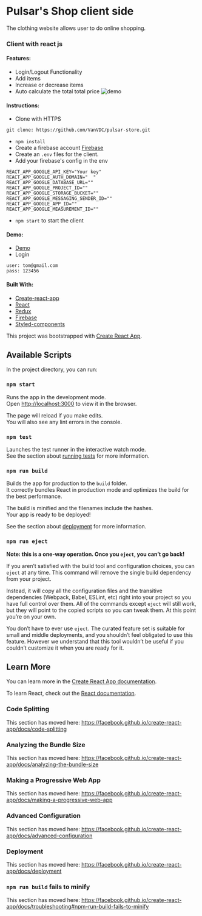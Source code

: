 # Pulsar's Shop client side

The clothing website allows user to do online shopping.

### Client with react js

#### Features:

- Login/Logout Functionality
- Add items
- Increase or decrease items
- Auto calculate the total total price
  ![demo](./src/assets/pulsar.gif)

#### Instructions:

- Clone with HTTPS

```
git clone: https://github.com/VanVDC/pulsar-store.git
```

- `npm install`
- Create a firebase account [Firebase](https://firebase.google.com/)
- Create an `.env` files for the client.
- Add your firebase's config in the env

```
REACT_APP_GOOGLE_API_KEY="Your key"
REACT_APP_GOOGLE_AUTH_DOMAIN="  "
REACT_APP_GOOGLE_DATABASE_URL=""
REACT_APP_GOOGLE_PROJECT_ID=""
REACT_APP_GOOGLE_STORAGE_BUCKET=""
REACT_APP_GOOGLE_MESSAGING_SENDER_ID=""
REACT_APP_GOOGLE_APP_ID=""
REACT_APP_GOOGLE_MEASUREMENT_ID=""
```

- `npm start` to start the client

#### Demo:

- [Demo](pulsar-live.herokuapp.com/)
- Login

```
user: tom@gmail.com
pass: 123456
```

#### Built With:

- [Create-react-app](https://github.com/facebook/create-react-app)
- [React](https://github.com/facebook/react/)
- [Redux](https://github.com/reactjs/redux)
- [Firebase](https://firebase.google.com/)
- [Styled-components](https://github.com/styled-components/styled-components)

This project was bootstrapped with [Create React App](https://github.com/facebook/create-react-app).

## Available Scripts

In the project directory, you can run:

### `npm start`

Runs the app in the development mode.<br />
Open [http://localhost:3000](http://localhost:3000) to view it in the browser.

The page will reload if you make edits.<br />
You will also see any lint errors in the console.

### `npm test`

Launches the test runner in the interactive watch mode.<br />
See the section about [running tests](https://facebook.github.io/create-react-app/docs/running-tests) for more information.

### `npm run build`

Builds the app for production to the `build` folder.<br />
It correctly bundles React in production mode and optimizes the build for the best performance.

The build is minified and the filenames include the hashes.<br />
Your app is ready to be deployed!

See the section about [deployment](https://facebook.github.io/create-react-app/docs/deployment) for more information.

### `npm run eject`

**Note: this is a one-way operation. Once you `eject`, you can’t go back!**

If you aren’t satisfied with the build tool and configuration choices, you can `eject` at any time. This command will remove the single build dependency from your project.

Instead, it will copy all the configuration files and the transitive dependencies (Webpack, Babel, ESLint, etc) right into your project so you have full control over them. All of the commands except `eject` will still work, but they will point to the copied scripts so you can tweak them. At this point you’re on your own.

You don’t have to ever use `eject`. The curated feature set is suitable for small and middle deployments, and you shouldn’t feel obligated to use this feature. However we understand that this tool wouldn’t be useful if you couldn’t customize it when you are ready for it.

## Learn More

You can learn more in the [Create React App documentation](https://facebook.github.io/create-react-app/docs/getting-started).

To learn React, check out the [React documentation](https://reactjs.org/).

### Code Splitting

This section has moved here: https://facebook.github.io/create-react-app/docs/code-splitting

### Analyzing the Bundle Size

This section has moved here: https://facebook.github.io/create-react-app/docs/analyzing-the-bundle-size

### Making a Progressive Web App

This section has moved here: https://facebook.github.io/create-react-app/docs/making-a-progressive-web-app

### Advanced Configuration

This section has moved here: https://facebook.github.io/create-react-app/docs/advanced-configuration

### Deployment

This section has moved here: https://facebook.github.io/create-react-app/docs/deployment

### `npm run build` fails to minify

This section has moved here: https://facebook.github.io/create-react-app/docs/troubleshooting#npm-run-build-fails-to-minify

